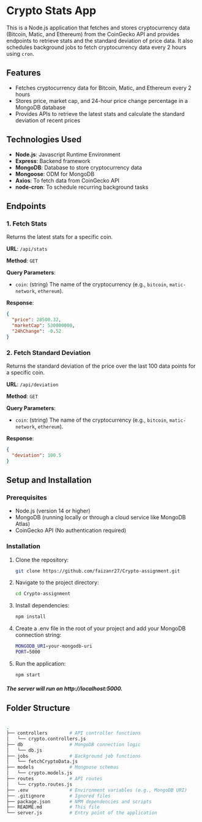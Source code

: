 # Crypto Stats App

This is a Node.js application that fetches and stores cryptocurrency data (Bitcoin, Matic, and Ethereum) from the CoinGecko API and provides endpoints to retrieve stats and the standard deviation of price data. It also schedules background jobs to fetch cryptocurrency data every 2 hours using `cron`.

## Features

- Fetches cryptocurrency data for Bitcoin, Matic, and Ethereum every 2 hours
- Stores price, market cap, and 24-hour price change percentage in a MongoDB database
- Provides APIs to retrieve the latest stats and calculate the standard deviation of recent prices

## Technologies Used

- **Node.js**: Javascript Runtime Environment
- **Express**: Backend framework
- **MongoDB**: Database to store cryptocurrency data
- **Mongoose**: ODM for MongoDB
- **Axios**: To fetch data from CoinGecko API
- **node-cron**: To schedule recurring background tasks

## Endpoints

### 1. Fetch Stats
Returns the latest stats for a specific coin.

**URL**: `/api/stats`

**Method**: `GET`

**Query Parameters**:
- `coin`: (string) The name of the cryptocurrency (e.g., `bitcoin`, `matic-network`, `ethereum`).

**Response**:
```json
{
  "price": 28500.32,
  "marketCap": 530000000,
  "24hChange": -0.52
}
```
### 2. Fetch Standard Deviation
Returns the standard deviation of the price over the last 100 data points for a specific coin.

**URL**: `/api/deviation`

**Method**: `GET`

**Query Parameters**:
- `coin`: (string) The name of the cryptocurrency (e.g., `bitcoin`, `matic-network`, `ethereum`).

**Response**:
```json
{
  "deviation": 100.5
}
```

## Setup and Installation
### Prerequisites
- Node.js (version 14 or higher)
- MongoDB (running locally or through a cloud service like MongoDB Atlas)
- CoinGecko API (No authentication required)

### Installation

1. Clone the repository:

   ```bash
   git clone https://github.com/faizanr27/Crypto-assignment.git
   ```
2. Navigate to the project directory:
   ```bash
   cd Crypto-assignment
   ```
3. Install dependencies:
   ```bash
   npm install
   ```
4. Create a .env file in the root of your project and add your MongoDB connection string:
   ```bash
   MONGODB_URI=your-mongodb-uri
   PORT=5000
   ```
5. Run the application:
   ```bash
   npm start
   ```
 <h5>The server will run on http://localhost:5000.</h5>

## Folder Structure
```bash

.
├── controllers        # API controller functions
│   └── crypto.controllers.js
├── db                 # MongoDB connection logic
│   └── db.js
├── jobs               # Background job functions
│   └── fetchCryptoData.js
├── models             # Mongoose schemas
│   └── crypto.models.js
├── routes             # API routes
│   └── crypto.routes.js
├── .env               # Environment variables (e.g., MongoDB URI)
├── .gitignore         # Ignored files
├── package.json       # NPM dependencies and scripts
├── README.md          # This file
└── server.js          # Entry point of the application


```
